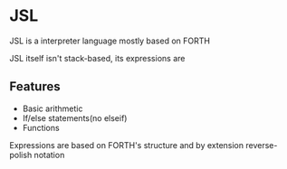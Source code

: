 # JSL
JSL is a interpreter language mostly based on FORTH

JSL itself isn't stack-based, its expressions are

## Features

* Basic arithmetic
* If/else statements(no elseif)
* Functions

Expressions are based on FORTH's structure and by extension reverse-polish notation
```

```